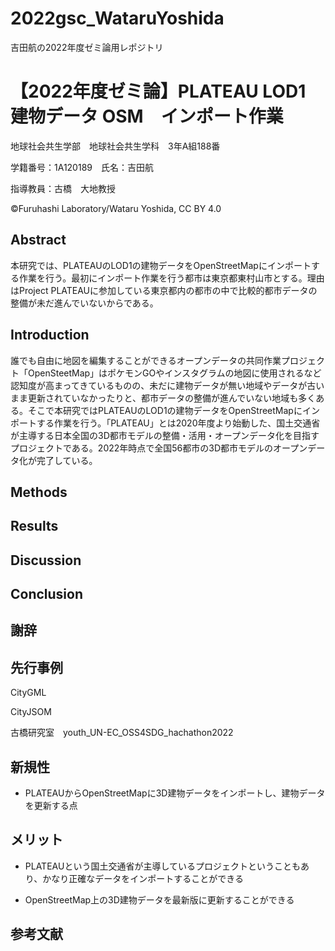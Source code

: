 # 2022gsc_WataruYoshida
吉田航の2022年度ゼミ論用レポジトリ
# 【2022年度ゼミ論】PLATEAU LOD1 建物データ OSM　インポート作業
地球社会共生学部　地球社会共生学科　3年A組188番

学籍番号：1A120189　氏名：吉田航

指導教員：古橋　大地教授

©Furuhashi Laboratory/Wataru Yoshida, CC BY 4.0

## Abstract
本研究では、PLATEAUのLOD1の建物データをOpenStreetMapにインポートする作業を行う。最初にインポート作業を行う都市は東京都東村山市とする。理由はProject PLATEAUに参加している東京都内の都市の中で比較的都市データの整備が未だ進んでいないからである。

## Introduction
誰でも自由に地図を編集することができるオープンデータの共同作業プロジェクト「OpenSteetMap」はポケモンGOやインスタグラムの地図に使用されるなど認知度が高まってきているものの、未だに建物データが無い地域やデータが古いまま更新されていなかったりと、都市データの整備が進んでいない地域も多くある。そこで本研究ではPLATEAUのLOD1の建物データをOpenStreetMapにインポートする作業を行う。「PLATEAU」とは2020年度より始動した、国土交通省が主導する日本全国の3D都市モデルの整備・活用・オープンデータ化を目指すプロジェクトである。2022年時点で全国56都市の3D都市モデルのオープンデータ化が完了している。

## Methods

## Results


## Discussion


## Conclusion


## 謝辞

## 先行事例
CityGML

CityJSOM

古橋研究室　youth_UN-EC_OSS4SDG_hachathon2022


## 新規性
* PLATEAUからOpenStreetMapに3D建物データをインポートし、建物データを更新する点


## メリット
* PLATEAUという国土交通省が主導しているプロジェクトということもあり、かなり正確なデータをインポートすることができる

* OpenStreetMap上の3D建物データを最新版に更新することができる


## 参考文献
